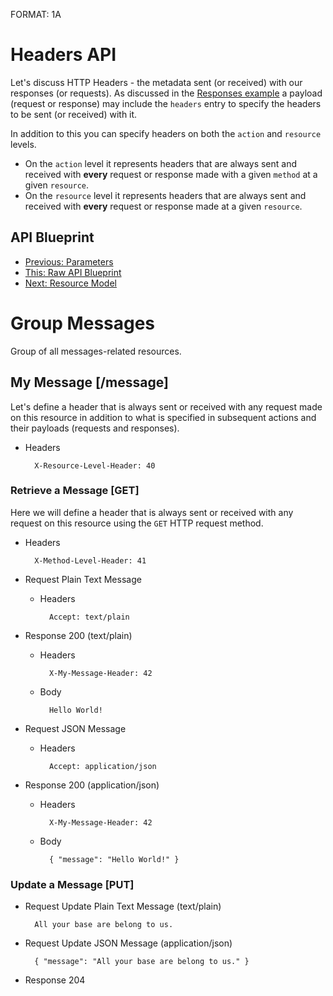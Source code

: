 FORMAT: 1A

# Headers API
Let's discuss HTTP Headers - the metadata sent (or received) with our responses (or requests). As discussed in the [Responses example](5.%20Responses.md) a payload (request or response) may include the `headers` entry to specify the headers to be sent (or received) with it.

In addition to this you can specify headers on both the `action` and `resource` levels. 

- On the `action` level it represents headers that are always sent and received with **every** request or response made with a given `method` at a given `resource`. 
- On the `resource` level it represents headers that are always sent and received with **every** request or response made at a given `resource`.

## API Blueprint
+ [Previous: Parameters](7.%20Parameters.md)
+ [This: Raw API Blueprint](https://raw.github.com/apiaryio/api-blueprint/master/examples/8.%20Headers.md)
+ [Next: Resource Model](9.%20Resource%20Model.md)

# Group Messages
Group of all messages-related resources.

## My Message [/message]
Let's define a header that is always sent or received with any request made on this resource in addition to what is specified in subsequent actions and their payloads (requests and responses).

+ Headers
    
        X-Resource-Level-Header: 40

### Retrieve a Message [GET]
Here we will define a header that is always sent or received with any request on this resource using the `GET` HTTP request method. 

+ Headers
    
        X-Method-Level-Header: 41

+ Request Plain Text Message
    
    + Headers

            Accept: text/plain

+ Response 200 (text/plain)

    + Headers

            X-My-Message-Header: 42

    + Body

            Hello World!

+ Request JSON Message
    
    + Headers

            Accept: application/json

+ Response 200 (application/json)

    + Headers

            X-My-Message-Header: 42

    + Body

            { "message": "Hello World!" }
        
### Update a Message [PUT]

+ Request Update Plain Text Message (text/plain)

        All your base are belong to us.

+ Request Update JSON Message (application/json)

        { "message": "All your base are belong to us." }

+ Response 204
